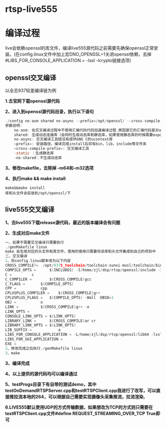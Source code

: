 # rtsp-live555
# 编译过程

live会依赖openssl的库文件，编译live555源代码之前需要先确保openssl正常安装。(在config.linux文件中加上宏DNO_OPENSSL=1关闭openssl依赖，去掉#LIBS_FOR_CONSOLE_APPLICATION = -lssl -lcrypto链接选项)

## openssl交叉编译

以全志937较差编译链为例

**1.去官网下载openssl源代码**

**2、进入到openssl源代码目录，执行以下语句**

```c
./config no-asm shared no-async --prefix=/opt/openssl/ --cross-compile-prefix=arm-openwrt-linux-muslgnueabi-
参数说明:
	no-asm: 在交叉编译过程中不使用汇编代码代码加速编译过程.原因是它的汇编代码是对arm格式不支持的。
	shared: 生成动态连接库（会同时生成动态库和静态库，如果使用静态库的时候需要export LD_LIBRARY_PATH）。
	no-async: 交叉编译工具链没有提供GNU C的ucontext库
	–prefix=: 安装路径，编译完成install后将有bin，lib，include等文件夹
	–cross-compile-prefix=: 交叉编译工具
    -static ：生成静态库
    -no-shared：不生成动态库
```

**3、修改makefile，去除掉 -m64和-m32选项**

**4、执行make && make install**

```
make&&make install
库和头文件会安装到/opt/openssl/下
```

## live555交叉编译

**1、去live555下载release源代码，最近的版本编译会有问题**

**2、生成对应make文件**

```c
一、如果不需要交叉编译只需要执行
./genMakefile linux
make 会生成对应的头文件和库文件，使用的使用只需要将该库和头文件集成到自己的项目中
二、交叉编译
1、将config.linux脚本改为以下内容
CROSS_COMPILE?=	 /opt/837S_toolchain/toolchain-sunxi-musl/toolchain/bin/arm-openwrt-linux-muslgnueabi-  #交叉编译链
COMPILE_OPTS =		$(INCLUDES) -I/home/zjl/dsp/rtsp/openssl/include -I. -O2 -DSOCKLEN_T=socklen_t -DNO_SSTREAM=1 -D_LARGEFILE_SOURCE=1 -D_FILE_OFFSET_BITS=64 -g -DALLOW_RTSP_SERVER_PORT_REUSE
C =			c
C_COMPILER =		$(CROSS_COMPILE)gcc
C_FLAGS =		$(COMPILE_OPTS)
CPP =			cpp
CPLUSPLUS_COMPILER =	$(CROSS_COMPILE)g++
CPLUSPLUS_FLAGS =	$(COMPILE_OPTS) -Wall -DBSD=1
OBJ =			o
LINK =			$(CROSS_COMPILE)g++ -o
LINK_OPTS =		
CONSOLE_LINK_OPTS =	$(LINK_OPTS)
LIBRARY_LINK =		$(CROSS_COMPILE)ar cr 
LIBRARY_LINK_OPTS =	$(LINK_OPTS)
LIB_SUFFIX =			a
LIBS_FOR_CONSOLE_APPLICATION = -L/home/zjl/dsp/rtsp/openssl/lib64 -lssl -lcrypto  #openssl交叉编译链路径
LIBS_FOR_GUI_APPLICATION =
EXE =
2、修改完成之后执行./genMakefile linux
3、make
```

**3、编译完成**

**4、以上提供的源代码均可以编译通过**

**5、testProgs目录下有自带的测试demo，其中testOnDemandRTSPServer.cpp和testRTSPClient.cpp我进行了改写，可以直接推拉流本地的264，可以根据自己需要实现摄像头采集推流，拉流渲染**。

**6.LIVE555默认使用UDP的方式传输数据，如果想改为TCP的方式则只需要在testRTSPClient.cpp文件#define REQUEST_STREAMING_OVER_TCP True即可**

